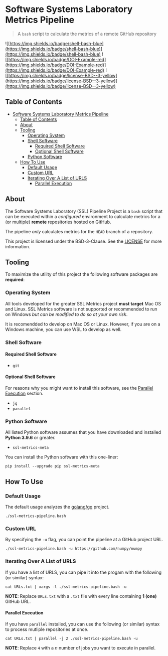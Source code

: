 # Software Systems Laboratory Metrics Pipeline

> A `bash` script to calculate the metrics of a remote GitHub repository

![[https://img.shields.io/badge/shell-bash-blue](https://img.shields.io/badge/shell-bash-blue)](https://img.shields.io/badge/shell-bash-blue)
![[https://img.shields.io/badge/DOI-Example-red](https://img.shields.io/badge/DOI-Example-red)](https://img.shields.io/badge/DOI-Example-red)
![[https://img.shields.io/badge/license-BSD--3-yellow](https://img.shields.io/badge/license-BSD--3-yellow)](https://img.shields.io/badge/license-BSD--3-yellow)

## Table of Contents

- [Software Systems Laboratory Metrics Pipeline](#software-systems-laboratory-metrics-pipeline)
  - [Table of Contents](#table-of-contents)
  - [About](#about)
  - [Tooling](#tooling)
    - [Operating System](#operating-system)
    - [Shell Software](#shell-software)
      - [Required Shell Software](#required-shell-software)
      - [Optional Shell Software](#optional-shell-software)
    - [Python Software](#python-software)
  - [How To Use](#how-to-use)
    - [Default Usage](#default-usage)
    - [Custom URL](#custom-url)
    - [Iterating Over A List of URLS](#iterating-over-a-list-of-urls)
      - [Parallel Execution](#parallel-execution)

## About

The Software Systems Laboratory (SSL) Pipeline Project is a `bash` script that can be executed within a *configured* environment to calculate metrics for a (or multiple) **remote** repositories hosted on GitHub.

The pipeline *only* calculates metrics for the `HEAD` branch of a repository.

This project is licensed under the BSD-3-Clause. See the [LICENSE](LICENSE) for more information.

## Tooling

To maximize the utility of this project the following software packages are **required**:

### Operating System

All tools developed for the greater SSL Metrics project **must target** Mac OS and Linux. SSL Metrics software is not supported or recommended to run on Windows *but can be modified to do so at your own risk*.

It is recomendded to develop on Mac OS or Linux. However, if you are on a Windows machine, you can use WSL to develop as well.

### Shell Software

#### Required Shell Software

- `git`

#### Optional Shell Software

For reasons why you might want to install this software, see the [Parallel Execution](#parallel-execution) section.

- `jq`
- `parallel`

### Python Software

All listed Python software assumes that you have downloaded and installed **Python 3.9.6** or greater.

- `ssl-metrics-meta`

You can install the Python software with this one-liner:

`pip install --upgrade pip ssl-metrics-meta`

## How To Use

### Default Usage

The default usage analyzes the [golang/go](https://github.com/golang/go) project.

`./ssl-metrics-pipeline.bash`

### Custom URL

By specifying the `-u` flag, you can point the pipeline at a GitHub project URL.

`./ssl-metrics-pipeline.bash -u https://github.com/numpy/numpy`

### Iterating Over A List of URLS

If you have a list of URLS, you can pipe it into the progam with the following (or similar) syntax:

`cat URLs.txt | xargs -l ./ssl-metrics-pipeline.bash -u`

**NOTE**: Replace `URLs.txt` with a `.txt` file with every line containing **1 (one)** GitHub URL.

#### Parallel Execution

If you have `parallel` installed, you can use the following (or similar) syntax to process mutliple repositories at once.

`cat URLs.txt | parallel -j 2 ./ssl-metrics-pipeline.bash -u`

**NOTE**: Replace `4` with a *n* number of jobs you want to execute in parallel.
